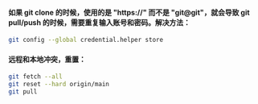 #### 如果 git clone 的时候，使用的是 "https://" 而不是 "git@git"，就会导致 git pull/push 的时候，需要重复输入账号和密码。解决方法：

```bash
git config --global credential.helper store
```

#### 远程和本地冲突，重置：

```bash
git fetch --all
git reset --hard origin/main
git pull
```

